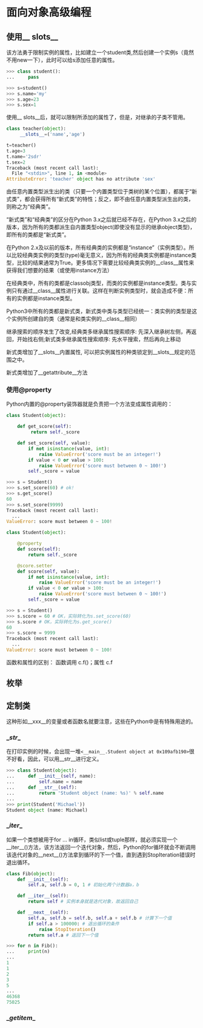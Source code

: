 # 面向对象高级编程

## 使用\__ slots__

该方法勇于限制实例的属性，比如建立一个student类,然后创建一个实例s（竟然不用new一下），此时可以给s添加任意的属性。

```Python
>>> class student():
...     pass

>>> s=student()
>>> s.name='my'
>>> s.age=23
>>> s.sex=1
```

使用\__ slots__后，就可以限制所添加的属性了，但是，对继承的子类不管用。

```Python
class teacher(object):
     __slots__=('name','age')

t=teacher()
t.age=3
t.name='2sdr'
t.sex=2
Traceback (most recent call last):
  File "<stdin>", line 1, in <module>
AttributeError: 'teacher' object has no attribute 'sex'
```

由任意内置类型派生出的类（只要一个内置类型位于类树的某个位置），都属于“新式类”，都会获得所有“新式类”的特性；反之，即不由任意内置类型派生出的类，则称之为“经典类”。

“新式类”和“经典类”的区分在Python 3.x之后就已经不存在，在Python 3.x之后的版本，因为所有的类都派生自内置类型object(即使没有显示的继承object类型)，即所有的类都是“新式类”。

在Python 2.x及以前的版本，所有经典类的实例都是“instance”（实例类型）。所以比较经典类实例的类型(type)毫无意义，因为所有的经典类实例都是instance类型，比较的结果通常为True。更多情况下需要比较经典类实例的\__class__属性来获得我们想要的结果（或使用instance方法）

在经典类中，所有的类都是classobj类型，而类的实例都是instance类型。类与实例只有通过\__class__属性进行关联。这样在判断实例类型时，就会造成不便：所有的实例都是instance类型。

Python3中所有的类都是新式类，新式类中类与类型已经统一：类实例的类型是这个实例所创建自的类（通常是和类实例的\__class__相同）

继承搜索的顺序发生了改变,经典类多继承属性搜索顺序: 先深入继承树左侧，再返回，开始找右侧;新式类多继承属性搜索顺序: 先水平搜索，然后再向上移动

新式类增加了\__slots__内置属性, 可以把实例属性的种类锁定到\__slots__规定的范围之中。

新式类增加了\__getattribute__方法

### 使用@property

Python内置的@property装饰器就是负责把一个方法变成属性调用的：

```Python
class Student(object):

    def get_score(self):
         return self._score

    def set_score(self, value):
        if not isinstance(value, int):
            raise ValueError('score must be an integer!')
        if value < 0 or value > 100:
            raise ValueError('score must between 0 ~ 100!')
        self._score = value

>>> s = Student()
>>> s.set_score(60) # ok!
>>> s.get_score()
60
>>> s.set_score(9999)
Traceback (most recent call last):
  ...
ValueError: score must between 0 ~ 100!
```

```Python
class Student(object):

    @property
    def score(self):
        return self._score

    @score.setter
    def score(self, value):
        if not isinstance(value, int):
            raise ValueError('score must be an integer!')
        if value < 0 or value > 100:
            raise ValueError('score must between 0 ~ 100!')
        self._score = value

>>> s = Student()
>>> s.score = 60 # OK，实际转化为s.set_score(60)
>>> s.score # OK，实际转化为s.get_score()
60
>>> s.score = 9999
Traceback (most recent call last):
  ...
ValueError: score must between 0 ~ 100!
```

函数和属性的区别：
函数调用  c.f()；属性 c.f

## 枚举

## 定制类

这种形如\__xxx__的变量或者函数名就要注意，这些在Python中是有特殊用途的。

### \__str__

在打印实例的时候，会出现一堆`<__main__.Student object at 0x109afb190>`很不好看，因此，可以用\__str__进行定义。

```Python
>>> class Student(object):
...     def __init__(self, name):
...         self.name = name
...     def __str__(self):
...         return 'Student object (name: %s)' % self.name
...
>>> print(Student('Michael'))
Student object (name: Michael)
```

### \__iter__

如果一个类想被用于for ... in循环，类似list或tuple那样，就必须实现一个__iter__()方法，该方法返回一个迭代对象，然后，Python的for循环就会不断调用该迭代对象的__next__()方法拿到循环的下一个值，直到遇到StopIteration错误时退出循环。

```Python
class Fib(object):
    def __init__(self):
        self.a, self.b = 0, 1 # 初始化两个计数器a，b

    def __iter__(self):
        return self # 实例本身就是迭代对象，故返回自己

    def __next__(self):
        self.a, self.b = self.b, self.a + self.b # 计算下一个值
        if self.a > 100000: # 退出循环的条件
            raise StopIteration()
        return self.a # 返回下一个值

>>> for n in Fib():
...     print(n)
...
1
1
2
3
5
...
46368
75025
```

### \__getitem__

